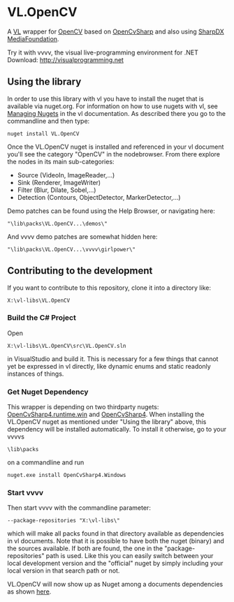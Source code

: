 # VL.OpenCV
A [VL](https://vvvv.org/documentation/vl) wrapper for [OpenCV](https://opencv.org) based on [OpenCvSharp](https://github.com/shimat/opencvsharp) and also using [SharpDX MediaFoundation](http://sharpdx.org/wiki/class-library-api/mediafoundation/).

Try it with vvvv, the visual live-programming environment for .NET  
Download: http://visualprogramming.net

## Using the library
In order to use this library with vl you have to install the nuget that is available via nuget.org. For information on how to use nugets with vl, see [Managing Nugets](https://vvvv.gitbooks.io/the-gray-book/content/en/reference/libraries/dependencies.html#_manage_nugets) in the vl documentation. As described there you go to the commandline and then type:

    nuget install VL.OpenCV

Once the VL.OpenCV nuget is installed and referenced in your vl document you'll see the category "OpenCV" in the nodebrowser. From there explore the nodes in its main sub-categories:

- Source (VideoIn, ImageReader,...)
- Sink (Renderer, ImageWriter)
- Filter (Blur, Dilate, Sobel,...)
- Detection (Contours, ObjectDetector, MarkerDetector,...)

Demo patches can be found using the Help Browser, or navigating here:

    "\lib\packs\VL.OpenCV...\demos\"

And vvvv demo patches are somewhat hidden here:

    "\lib\packs\VL.OpenCV...\vvvv\girlpower\"

## Contributing to the development
If you want to contribute to this repository, clone it into a directory like:
 
    X:\vl-libs\VL.OpenCV

### Build the C# Project
Open

    X:\vl-libs\VL.OpenCV\src\VL.OpenCV.sln
    
in VisualStudio and build it. This is necessary for a few things that cannot yet be expressed in vl directly, like dynamic enums and static readonly instances of things. 

### Get Nuget Dependency
This wrapper is depending on two thirdparty nugets: [OpenCvSharp4.runtime.win](https://github.com/shimat/opencvsharp#installation) and [OpenCvSharp4](https://github.com/shimat/opencvsharp#installation). When installing the VL.OpenCV nuget as mentioned under "Using the library" above, this dependency will be installed automatically. To install it otherwise, go to your vvvvs

    \lib\packs 
    
on a commandline and run

    nuget.exe install OpenCvSharp4.Windows

### Start vvvv
Then start vvvv with the commandline parameter:

    --package-repositories "X:\vl-libs\"
    
which will make all packs found in that directory available as dependencies in vl documents. Note that it is possible to have both the nuget (binary) and the sources available. If both are found, the one in the "package-repositories" path is used. Like this you can easily switch between your local development version and the "official" nuget by simply including your local version in that search path or not.

VL.OpenCV will now show up as Nuget among a documents dependencies as shown [here](https://vvvv.gitbooks.io/the-gray-book/content/en/reference/libraries/dependencies.html#_nugets).
